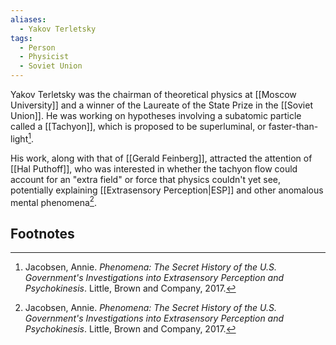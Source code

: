 ```yaml
---
aliases:
  - Yakov Terletsky
tags:
  - Person
  - Physicist
  - Soviet Union
---
```

Yakov Terletsky was the chairman of theoretical physics at [[Moscow University]] and a winner of the Laureate of the State Prize in the [[Soviet Union]]. He was working on hypotheses involving a subatomic particle called a [[Tachyon]], which is proposed to be superluminal, or faster-than-light[^1].

His work, along with that of [[Gerald Feinberg]], attracted the attention of [[Hal Puthoff]], who was interested in whether the tachyon flow could account for an "extra field" or force that physics couldn't yet see, potentially explaining [[Extrasensory Perception|ESP]] and other anomalous mental phenomena[^1].

## Footnotes
[^1]: Jacobsen, Annie. *Phenomena: The Secret History of the U.S. Government's Investigations into Extrasensory Perception and Psychokinesis*. Little, Brown and Company, 2017.
